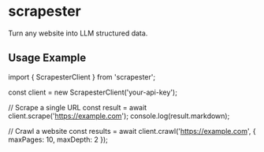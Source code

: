 # scrapester
Turn any website into LLM structured data.

## Usage Example


import { ScrapesterClient } from 'scrapester';

const client = new ScrapesterClient('your-api-key');

// Scrape a single URL
const result = await client.scrape('https://example.com');
console.log(result.markdown);

// Crawl a website
const results = await client.crawl('https://example.com', {
  maxPages: 10,
  maxDepth: 2
});


